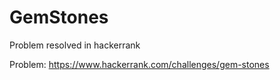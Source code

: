 GemStones
=========

Problem resolved in hackerrank

Problem: https://www.hackerrank.com/challenges/gem-stones
